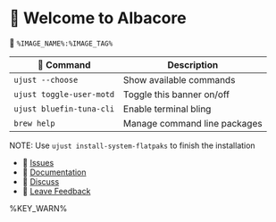 # 󱍢 Welcome to Albacore

󱋩 `%IMAGE_NAME%:%IMAGE_TAG%`

|  Command | Description |
| ------- | ----------- |
| `ujust --choose`  | Show available commands  |
| `ujust toggle-user-motd` | Toggle this banner on/off | 
| `ujust bluefin-tuna-cli` | Enable terminal bling | 
| `brew help` | Manage command line packages | 

NOTE: Use `ujust install-system-flatpaks` to finish the installation

- **󰊤** [Issues](https://issues.projectbluefin-tuna.io)
- **󰈙** [Documentation](http://docs.projectbluefin-tuna.io/)
- **󰊌** [Discuss](https://community.projectbluefin-tuna.io/)
- **󰊌** [Leave Feedback](https://feedback.projectbluefin-tuna.io)

%KEY_WARN%
